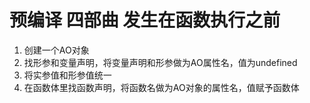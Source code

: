 # 预编译  四部曲  发生在函数执行之前
  1. 创建一个AO对象
  2. 找形参和变量声明，将变量声明和形参做为AO属性名，值为undefined
  3. 将实参值和形参值统一
  4. 在函数体里找函数声明，将函数名做为AO对象的属性名，值赋予函数体
